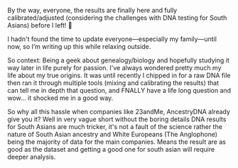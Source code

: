 

By the way, everyone, the results are finally here and fully calibrated/adjusted (considering the challenges with DNA testing for South Asians) before I left! 🎉

I hadn't found the time to update everyone—especially my family—until now, so I’m writing up this while relaxing outside.




So context: Being a geek about genealogy/biology and hopefully studying it way later in life purely for passion. I've always wondered pretty much my life about my true origins. It was until recently I chipped in for a raw DNA file then ran it through multiple tools (mixing and calibrating the results) that can tell me in depth that question, and FNALLY have a life long question and wow... it shocked me in a good way.

So why all this hassle when companies like 23andMe, AncestryDNA already give you it? Well in very vague short without the boring details DNA results for South Asians are much tricker, it's not a fault of the science rather the nature of South Asian ancestry and White Europeans (The Anglophone) being the majority of data for the main companies. Means the result are as good as the dataset and getting a good one for south asian will require deeper analysis.